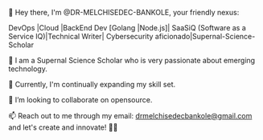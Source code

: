 👋 Hey there, I'm @DR-MELCHISEDEC-BANKOLE, your friendly nexus: 

DevOps |Cloud |BackEnd Dev [Golang |Node.js]|
SaaSiQ (Software as a Service IQ)|Technical Writer|
Cybersecurity aficionado|Supernal-Science-Scholar
 
👀 I am a Supernal Science Scholar who is very passionate about emerging technology.

🌱 Currently, I'm continually expanding my skill set.

💞️ I’m looking to collaborate on opensource.

📫 Reach out to me through my email: drmelchisedecbankole@gmail.com and let's create and innovate! 🚀🌟

<!---
DR-MELCHISEDEC-BANKOLE/DR-MELCHISEDEC-BANKOLE is a ✨ special ✨ repository because its `README.md` (this file) appears on your GitHub profile.
You can click the Preview link to take a look at your changes.
--->
